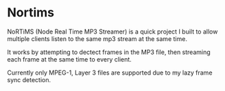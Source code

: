 Nortims
=======

NoRTiMS (Node Real Time MP3 Streamer) is a quick project I built to allow multiple clients listen to the same mp3 stream at the same time.

It works by attempting to dectect frames in the MP3 file, then streaming each frame at the same time to every client.

Currently only MPEG-1, Layer 3 files are supported due to my lazy frame sync detection.
